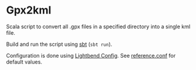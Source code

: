 # Gpx2kml

Scala script to convert all .gpx files in a specified directory into a single kml file.

Build and run the script using [sbt](https://www.scala-sbt.org/) (`sbt run`).

Configuration is done using [Lightbend Config](https://github.com/lightbend/config). See [reference.conf](src/main/resources/reference.conf) for default values.
